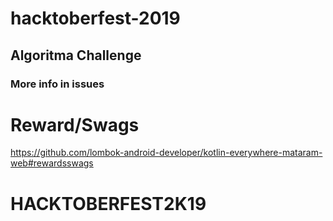 # hacktoberfest-2019

## Algoritma Challenge

### More info in issues


# Reward/Swags
https://github.com/lombok-android-developer/kotlin-everywhere-mataram-web#rewardsswags

# HACKTOBERFEST2K19
